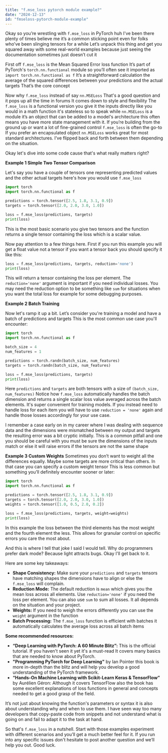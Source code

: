 ```yaml
---
title: "f.mse_loss pytorch module example?"
date: "2024-12-13"
id: "fmseloss-pytorch-module-example"
---
```


Okay so you’re wrestling with `f.mse_loss` in PyTorch huh I've been there plenty of times believe me it’s a common sticking point even for folks who’ve been slinging tensors for a while Let’s unpack this thing and get you squared away with some real-world examples because just seeing the documentation sometimes just doesn’t cut it

First off `f.mse_loss` is the Mean Squared Error loss function It’s part of PyTorch's `torch.nn.functional` module so you’ll often see it imported as `import torch.nn.functional as f` It’s a straightforward calculation the average of the squared differences between your predictions and the actual targets That’s the core concept

Now why `f.mse_loss` instead of say `nn.MSELoss` That's a good question and it pops up all the time in forums It comes down to style and flexibility The `f.mse_loss` is a functional version you give it the inputs directly like you would in a math function it's stateless so to speak while `nn.MSELoss` is a module it’s an object that can be added to a model's architecture this often means you have more state management with it. If you’re building from the ground up or want a lot of fine-grained control `f.mse_loss` is often the go-to If you prefer an encapsulated object `nn.MSELoss` works great for most standard architectures. I’ve flipped back and forth between them depending on the situation.

Okay let's dive into some code cause that's what really matters right?

**Example 1 Simple Two Tensor Comparison**

Let's say you have a couple of tensors one representing predicted values and the other actual targets here's how you would use `f.mse_loss`

```python
import torch
import torch.nn.functional as f

predictions = torch.tensor([2.5, 1.8, 3.1, 0.9])
targets = torch.tensor([2.0, 2.0, 3.0, 1.0])

loss = f.mse_loss(predictions, targets)
print(loss)
```
This is the most basic scenario you give two tensors and the function returns a single tensor containing the loss which is a scalar value.

Now pay attention to a few things here. First if you run this example you will get a float value not a tensor if you want a tensor back you should specify it like this:
```python
loss = f.mse_loss(predictions, targets, reduction='none')
print(loss)
```
This will return a tensor containing the loss per element. The `reduction='none'` argument is important if you need individual losses. You may need the reduction option to be something like `sum` for situations when you want the total loss for example for some debugging purposes.

**Example 2 Batch Training**

Now let's ramp it up a bit. Let’s consider you're training a model and have a batch of predictions and targets This is the most common use case you'll encounter:

```python
import torch
import torch.nn.functional as f

batch_size = 4
num_features = 1

predictions = torch.randn(batch_size, num_features)
targets = torch.randn(batch_size, num_features)

loss = f.mse_loss(predictions, targets)
print(loss)
```

Here `predictions` and `targets` are both tensors with a size of `(batch_size, num_features)` Notice how `f.mse_loss` automatically handles the batch dimension and returns a single scalar loss value averaged across the batch elements. It's super convenient for training models. If you instead need to handle loss for each item you will have to use `reduction = 'none'` again and handle those losses accordingly for your use case.

I remember a case early on in my career where I was dealing with sequence data and the dimensions were mismatched between my output and targets the resulting error was a bit cryptic initially. This is a common pitfall and one you should be careful with you must be sure the dimensions of the inputs match or else it will raise errors if the tensors are not the same shape

**Example 3 Custom Weights**
Sometimes you don’t want to weight all the differences equally. Maybe some targets are more critical than others. In that case you can specify a custom weight tensor This is less common but something you’ll definitely encounter sooner or later:

```python
import torch
import torch.nn.functional as f

predictions = torch.tensor([2.5, 1.8, 3.1, 0.9])
targets = torch.tensor([2.0, 2.0, 3.0, 1.0])
weights = torch.tensor([1.0, 0.5, 2.0, 0.2])

loss = f.mse_loss(predictions, targets, weight=weights)
print(loss)
```

In this example the loss between the third elements has the most weight and the fourth element the less. This allows for granular control on specific errors you care the most about.

And this is where I tell that joke I said I would tell.  Why do programmers prefer dark mode? Because light attracts bugs. Okay I'll get back to it.

Here are some key takeaways:

*   **Shape Consistency:** Make sure your `predictions` and `targets` tensors have matching shapes the dimensions have to align or else the `f.mse_loss` will complain.
*   **Reduction Mode:**  The default reduction is `mean` which gives you the mean loss across all elements. Use `reduction='none'` if you need the loss per element. You can also use `sum` to sum all losses. It all depends on the situation and your project.
*   **Weights:** If you need to weigh the errors differently you can use the `weight` argument in the function
*   **Batch Processing:** The `f.mse_loss` function is efficient with batches it automatically calculates the average loss across all batch items

**Some recommended resources:**

*   **“Deep Learning with PyTorch: A 60 Minute Blitz”:** This is the official tutorial. If you haven't seen it yet it's a must-read It covers many basics that are needed to know about PyTorch.
*   **"Programming PyTorch for Deep Learning"** by Ian Pointer this book is more in-depth than the blitz and will help you develop a good understanding of the PyTorch framework.
*   **“Hands-On Machine Learning with Scikit-Learn Keras & TensorFlow”** by Aurélien Géron: Although it covers TensorFlow also the book has some excellent explanations of loss functions in general and concepts needed to get a good grasp of the field.

It’s not just about knowing the function's parameters or syntax it is also about understanding why and when to use them.  I have seen way too many developers that copy-paste code from snippets and not understand what is going on and fail to adapt it to the task at hand.

So that's `f.mse_loss` in a nutshell.  Start with those examples experiment with different scenarios and you’ll get a much better feel for it. If you run into any specific issues don't hesitate to post another question and we’ll help you out. Good luck.
